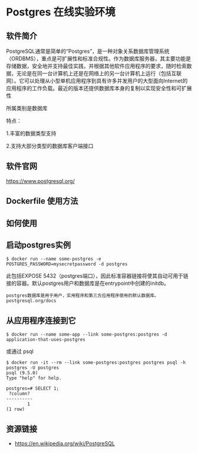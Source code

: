 # Postgres 在线实验环境

## 软件简介

PostgreSQL通常是简单的“Postgres”，是一种对象关系数据库管理系统（ORDBMS），重点是可扩展性和标准合规性。作为数据库服务器，其主要功能是存储数据，安全地并支持最佳实践，并根据其他软件应用程序的要求，随时检索数据，无论是在同一台计算机上还是在网络上的另一台计算机上运行（包括互联网）。它可以处理从小型单机应用程序到具有许多并发用户的大型面向Internet的应用程序的工作负载。最近的版本还提供数据库本身的复制以实现安全性和可扩展性

所属类别是数据库

特点：

1.丰富的数据类型支持

2.支持大部分类型的数据库客户端接口

## 软件官网

https://www.postgresql.org/

## Dockerfile 使用方法

## 如何使用
## 启动postgres实例
```
$ docker run --name some-postgres -e POSTGRES_PASSWORD=mysecretpassword -d postgres
```
此包括EXPOSE 5432（postgres端口），因此标准容器链接将使其自动可用于链接的容器。默认postgres用户和数据库是在entrypoint中创建的initdb。
```
postgres数据库是用于用户，实用程序和第三方应用程序使用的默认数据库。
postgresql.org/docs
```
## 从应用程序连接到它
```
$ docker run --name some-app --link some-postgres:postgres -d application-that-uses-postgres
```
或通过 psql
```
$ docker run -it --rm --link some-postgres:postgres postgres psql -h postgres -U postgres
psql (9.5.0)
Type "help" for help.

postgres=# SELECT 1;
 ?column? 
----------
        1
(1 row)
```
## 资源链接

- https://en.wikipedia.org/wiki/PostgreSQL
